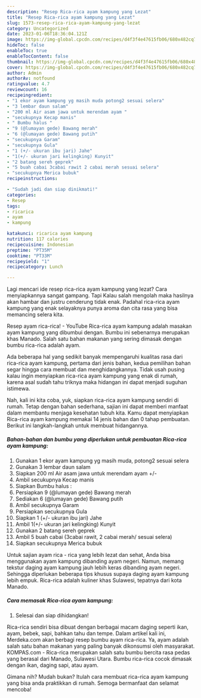 ```yaml
---
description: "Resep Rica-rica ayam kampung yang Lezat"
title: "Resep Rica-rica ayam kampung yang Lezat"
slug: 1573-resep-rica-rica-ayam-kampung-yang-lezat
category: Uncategorized
date: 2023-01-06T18:36:04.121Z
image: https://img-global.cpcdn.com/recipes/d4f3f4e47615fb06/680x482cq70/rica-rica-ayam-kampung-foto-resep-utama.jpg
hideToc: false
enableToc: true
enableTocContent: false
thumbnail: https://img-global.cpcdn.com/recipes/d4f3f4e47615fb06/680x482cq70/rica-rica-ayam-kampung-foto-resep-utama.jpg
cover: https://img-global.cpcdn.com/recipes/d4f3f4e47615fb06/680x482cq70/rica-rica-ayam-kampung-foto-resep-utama.jpg
author: Admin
authorAv: notfound
ratingvalue: 4.7
reviewcount: 16
recipeingredient:
- "1 ekor ayam kampung yg masih muda potong2 sesuai selera"
- "3 lembar daun salam"
- "200 ml Air asam jawa untuk merendam ayam "
- "secukupnya Kecap manis"
- " Bumbu halus "
- "9 (@lumayan gede) Bawang merah"
- "6 (@lumayan gede) Bawang putih"
- "secukupnya Garam"
- "secukupnya Gula"
- "1 (+/- ukuran ibu jari) Jahe"
- "1(+/- ukuran jari kelingking) Kunyit"
- "2 batang sereh geprek"
- "5 buah cabai 3cabai rawit 2 cabai merah sesuai selera"
- "secukupnya Merica bubuk"
recipeinstructions:

- "Sudah jadi dan siap dinikmati!"
categories:
- Resep
tags:
- ricarica
- ayam
- kampung

katakunci: ricarica ayam kampung 
nutrition: 117 calories
recipecuisine: Indonesian
preptime: "PT35M"
cooktime: "PT33M"
recipeyield: "1"
recipecategory: Lunch

---
```



Lagi mencari ide resep rica-rica ayam kampung yang lezat? Cara menyiapkannya sangat gampang. Tapi Kalau salah mengolah maka hasilnya akan hambar dan justru cenderung tidak enak. Padahal rica-rica ayam kampung yang enak selayaknya punya aroma dan cita rasa yang bisa memancing selera kita.


Resep ayam rica-rica! - YouTube Rica-rica ayam kampung adalah masakan ayam kampung yang dibumbui dengan. Bumbu ini sebenarnya merupakan khas Manado. Salah satu bahan makanan yang sering dimasak dengan bumbu rica-rica adalah ayam.

Ada beberapa hal yang sedikit banyak mempengaruhi kualitas rasa dari rica-rica ayam kampung, pertama dari jenis bahan, kedua pemilihan bahan segar hingga cara membuat dan menghidangkannya. Tidak usah pusing kalau ingin menyiapkan rica-rica ayam kampung yang enak di rumah, karena asal sudah tahu triknya maka hidangan ini dapat menjadi suguhan istimewa.


Nah, kali ini kita coba, yuk, siapkan rica-rica ayam kampung sendiri di rumah. Tetap dengan bahan sederhana, sajian ini dapat memberi manfaat dalam membantu menjaga kesehatan tubuh kita. Kamu dapat menyiapkan Rica-rica ayam kampung memakai 14 jenis bahan dan 0 tahap pembuatan. Berikut ini langkah-langkah untuk membuat hidangannya.

<!--inarticleads1-->

##### Bahan-bahan dan bumbu yang diperlukan untuk pembuatan Rica-rica ayam kampung:

1. Gunakan 1 ekor ayam kampung yg masih muda, potong2 sesuai selera
1. Gunakan 3 lembar daun salam
1. Siapkan 200 ml Air asam jawa untuk merendam ayam +/-
1. Ambil secukupnya Kecap manis
1. Siapkan  Bumbu halus :
1. Persiapkan 9 (@lumayan gede) Bawang merah
1. Sediakan 6 (@lumayan gede) Bawang putih
1. Ambil secukupnya Garam
1. Persiapkan secukupnya Gula
1. Siapkan 1 (+/- ukuran ibu jari) Jahe
1. Ambil 1(+/- ukuran jari kelingking) Kunyit
1. Gunakan 2 batang sereh geprek
1. Ambil 5 buah cabai (3cabai rawit, 2 cabai merah/ sesuai selera)
1. Siapkan secukupnya Merica bubuk


Untuk sajian ayam rica - rica yang lebih lezat dan sehat, Anda bisa menggunakan ayam kampung dibanding ayam negeri. Namun, memang tekstur daging ayam kampung jauh lebih keras dibanding ayam negeri. Sehingga diperlukan beberapa tips khusus supaya daging ayam kampung lebih empuk. Rica-rica adalah kuliner khas Sulawesi, tepatnya dari kota Manado. 

<!--inarticleads2-->

##### Cara memasak Rica-rica ayam kampung:


1. Selesai dan siap dihidangkan!

Rica-rica sendiri bisa dibuat dengan berbagai macam daging seperti ikan, ayam, bebek, sapi, bahkan tahu dan tempe. Dalam artikel kali ini, Merdeka.com akan berbagi resep bumbu ayam rica-rica. Ya, ayam adalah salah satu bahan makanan yang paling banyak dikonsumsi oleh masyarakat. KOMPAS.com - Rica-rica merupakan salah satu bumbu bercita rasa pedas yang berasal dari Manado, Sulawesi Utara. Bumbu rica-rica cocok dimasak dengan ikan, daging sapi, atau ayam. 

Gimana nih? Mudah bukan? Itulah cara membuat rica-rica ayam kampung yang bisa anda praktikkan di rumah. Semoga bermanfaat dan selamat mencoba!
